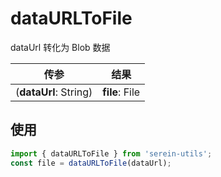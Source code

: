 # dataURLToFile

dataUrl 转化为 Blob 数据

| 传参                  | 结果           |
| --------------------- | -------------- |
| (**dataUrl**: String) | **file**: File |

## 使用

```js
import { dataURLToFile } from 'serein-utils';
const file = dataURLToFile(dataUrl);
```

